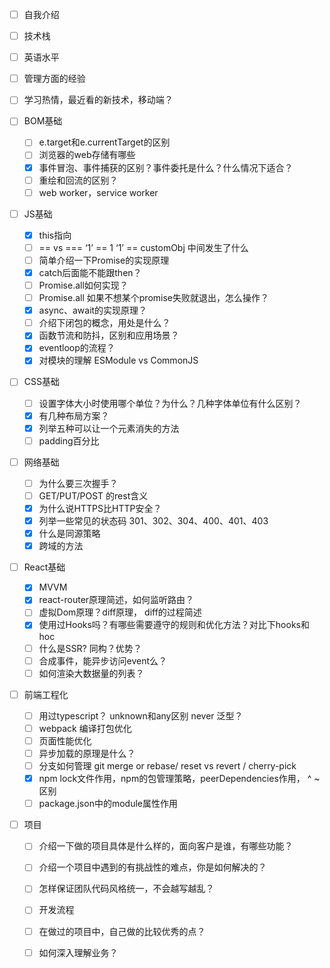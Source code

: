 - [ ] 自我介绍

- [ ] 技术栈

- [ ] 英语水平

- [ ] 管理方面的经验

- [ ] 学习热情，最近看的新技术，移动端？

- [ ] BOM基础

  - [ ] e.target和e.currentTarget的区别
  - [ ] 浏览器的web存储有哪些
  - [x] 事件冒泡、事件捕获的区别？事件委托是什么？什么情况下适合？
  - [ ] 重绘和回流的区别？
  - [ ] web worker，service worker

- [ ] JS基础

  - [x] this指向
  - [ ] == vs ===  ‘1’ == 1 ‘1’ == customObj 中间发生了什么
  - [ ] 简单介绍一下Promise的实现原理
  - [x] catch后面能不能跟then？
  - [ ] Promise.all如何实现？
  - [ ] Promise.all 如果不想某个promise失败就退出，怎么操作？
  - [x] async、await的实现原理？
  - [ ] 介绍下闭包的概念，用处是什么？
  - [x] 函数节流和防抖，区别和应用场景？
  - [x] eventloop的流程？
  - [x] 对模块的理解 ESModule vs CommonJS

- [ ] CSS基础

  - [ ] 设置字体大小时使用哪个单位？为什么？几种字体单位有什么区别？
  - [x] 有几种布局方案？
  - [x] 列举五种可以让一个元素消失的方法
  - [ ] padding百分比

- [ ] 网络基础

  - [ ] 为什么要三次握手？
  - [ ] GET/PUT/POST 的rest含义
  - [x] 为什么说HTTPS比HTTP安全？
  - [x] 列举一些常见的状态码  301、302、304、400、401、403
  - [x] 什么是同源策略
  - [x] 跨域的方法

- [ ] React基础

  - [x] MVVM
  - [x] react-router原理简述，如何监听路由？
  - [ ] 虚拟Dom原理？diff原理， diff的过程简述
  - [x] 使用过Hooks吗？有哪些需要遵守的规则和优化方法？对比下hooks和hoc
  - [ ] 什么是SSR? 同构？优势？
  - [ ] 合成事件，能异步访问event么？
  - [ ] 如何渲染大数据量的列表？

- [ ] 前端工程化

  - [ ] 用过typescript？ unknown和any区别 never 泛型？
  - [ ] webpack 编译打包优化
  - [ ] 页面性能优化
  - [ ] 异步加载的原理是什么？
  - [ ] 分支如何管理 git merge or rebase/ reset vs revert / cherry-pick
  - [x] npm lock文件作用，npm的包管理策略，peerDependencies作用， ^ ~ 区别
  - [ ] package.json中的module属性作用

- [ ] 项目

  - [ ] 介绍一下做的项目具体是什么样的，面向客户是谁，有哪些功能？
  - [ ] 介绍一个项目中遇到的有挑战性的难点，你是如何解决的？
  - [ ] 怎样保证团队代码风格统一，不会越写越乱？
  - [ ] 开发流程
  - [ ] 在做过的项目中，自己做的比较优秀的点？
  - [ ] 如何深入理解业务？

  

